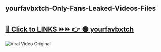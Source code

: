 
 ## yourfavbxtch-Only-Fans-Leaked-Videos-Files

# <h2><a href="https://mediaupload.pro?yourfavbxtch">🔗 Click to LINKS ⏩⏩ 👉 🟢 yourfavbxtch </a></h2>

<a href="https://mediaupload.pro?yourfavbxtch" rel="nofollow" data-target="animated-image.originalLink"><img src="https://i.ibb.co.com/xMMVF88/686577567.gif" alt="Viral Video Original" style="max-width: 100%; display: inline-block;" data-target="animated-image.originalImage"></a>
